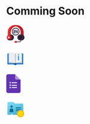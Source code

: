 # Comming Soon

![24 Support.png](https://raw.githubusercontent.com/Zenfection/Image/master/2020/12/23-20-55-28-24%20Support.png)

![icons8-user_manual.png](https://raw.githubusercontent.com/Zenfection/Image/master/2020/12/23-22-00-06-icons8-user_manual.png)

![google-forms-logo-2BA8295903-seeklogo.com - 01.png](https://raw.githubusercontent.com/Zenfection/Image/master/2020/12/23-21-03-42-google-forms-logo-2BA8295903-seeklogo.com%20-%2001.png)

![icons8-new_contact.png](https://raw.githubusercontent.com/Zenfection/Image/master/2020/12/23-21-05-27-icons8-new_contact.png)
